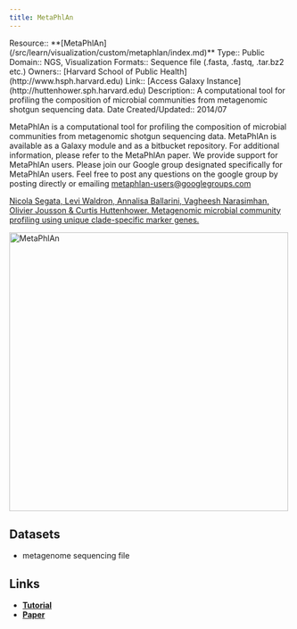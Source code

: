 ```yaml
---
title: MetaPhlAn
---
```





<div class='deploymentbox'>
 Resource:: **[MetaPhlAn](/src/learn/visualization/custom/metaphlan/index.md)**
 Type:: Public
 Domain:: NGS, Visualization
 Formats:: Sequence file (.fasta, .fastq, .tar.bz2 etc.)
 Owners:: [Harvard School of Public Health](http://www.hsph.harvard.edu)
 Link:: [Access Galaxy Instance](http://huttenhower.sph.harvard.edu)
 Description:: A computational tool for profiling the composition of microbial communities from metagenomic shotgun sequencing data.
 Date Created/Updated:: 2014/07 
</div>

MetaPhlAn is a computational tool for profiling the composition of microbial communities from metagenomic shotgun sequencing data.
MetaPhlAn is available as a Galaxy module and as a bitbucket repository. For additional information, please refer to the MetaPhlAn paper.
We provide support for MetaPhlAn users. Please join our Google group designated specifically for MetaPhlAn users. Feel free to post any questions on the google group by posting directly or emailing metaphlan-users@googlegroups.com

[Nicola Segata, Levi Waldron, Annalisa Ballarini, Vagheesh Narasimhan, Olivier Jousson & Curtis Huttenhower. Metagenomic microbial community profiling using unique clade-specific marker genes.](http://nar.oxfordjournals.org/content/early/2014/05/05/nar.gku365.abstract)

<img src="https://bitbucket.org/afrahshafquat/hututorials/raw/dd1b9c9c99597dbb5158d04771201267d27c23d5/metaphlan/abundance_heatmap.png" alt="MetaPhlAn" width=500 />

## Datasets

* metagenome sequencing file

## Links

* **[Tutorial](https://bitbucket.org/biobakery/biobakery/wiki/metaphlan#rst-header-metaphlan-visualization)**
* **[Paper](http://www.nature.com/nmeth/journal/v9/n8/full/nmeth.2066.html)**

